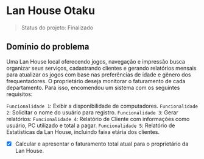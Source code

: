 <h1>Lan House Otaku</h1>

> Status do projeto: Finalizado

## Domínio do problema
Uma Lan House local oferecendo jogos, navegação e impressão busca organizar seus serviços, cadastrando clientes e gerando relatórios mensais para atualizar os jogos com base nas preferências de idade e gênero dos frequentadores. O proprietário deseja monitorar o faturamento de cada departamento. Para isso, encomendou um sistema com os seguintes requisitos:

`Funcionalidade 1`: Exibir a disponibilidade de computadores.
`Funcionalidade 2`: Solicitar o nome do usuário para registro.
`Funcionalidade 3`: Gerar relatórios:
`Funcionalidade 4`: Relatório de Cliente com informações como usuário, PC utilizado e total a pagar.
`Funcionalidade 5`: Relatório de Estatísticas da Lan House, incluindo faixa etária dos clientes.
- [x] Calcular e apresentar o faturamento total atual para o proprietário da Lan House.
